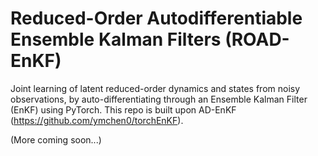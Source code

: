 # Reduced-Order Autodifferentiable Ensemble Kalman Filters (ROAD-EnKF)

Joint learning of latent reduced-order dynamics and states from noisy observations, by auto-differentiating through an Ensemble Kalman Filter (EnKF) using PyTorch. This repo is built upon AD-EnKF (https://github.com/ymchen0/torchEnKF). 

(More coming soon...)

